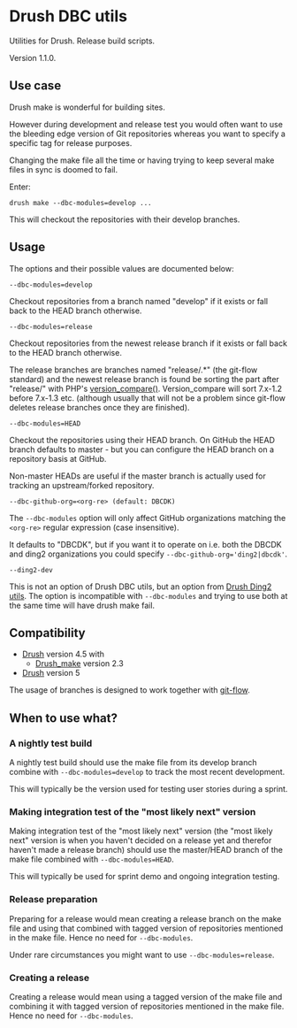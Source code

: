 # Drush DBC utils #

Utilities for Drush. Release build scripts.

Version 1.1.0.

## Use case ##

Drush make is wonderful for building sites.

However during development and release test you would often want to
use the bleeding edge version of Git repositories whereas you want to
specify a specific tag for release purposes.

Changing the make file all the time or having trying to keep several
make files in sync is doomed to fail.

Enter:

    drush make --dbc-modules=develop ...

This will checkout the repositories with their develop branches.

## Usage ##

The options and their possible values are documented below:

	--dbc-modules=develop

Checkout repositories from a branch named "develop" if it exists or
fall back to the HEAD branch otherwise.

	--dbc-modules=release

Checkout repositories from the newest release branch if it exists or
fall back to the HEAD branch otherwise.

The release branches are branches named "release/.*" (the git-flow
standard) and the newest release branch is found be sorting the part
after "release/" with PHP's
[version\_compare()](http://php.net/manual/en/function.version-compare.php).
Version_compare will sort 7.x-1.2 before 7.x-1.3 etc. (although
usually that will not be a problem since git-flow deletes release
branches once they are finished).

	--dbc-modules=HEAD
	
Checkout the repositories using their HEAD branch. On GitHub the HEAD
branch defaults to master - but you can configure the HEAD branch on a
repository basis at GitHub.

Non-master HEADs are useful if the master branch is actually used
for tracking an upstream/forked repository.

	--dbc-github-org=<org-re> (default: DBCDK)
	
The ``--dbc-modules`` option will only affect GitHub organizations
matching the ``<org-re>`` regular expression (case insensitive).

It defaults to "DBCDK", but if you want it to operate on i.e. both the
DBCDK and ding2 organizations you could specify
``--dbc-github-org='ding2|dbcdk'``.

	--ding2-dev
	
This is not an option of Drush DBC utils, but an option from [Drush
Ding2 utils](https://github.com/ding2/drush-ding2-utils). The option
is incompatible with ``--dbc-modules`` and trying to use both at the
same time will have drush make fail.
	
## Compatibility ##

* [Drush](http://drupal.org/project/drush) version 4.5 with
  * [Drush_make](http://drupal.org/project/drush_make) version 2.3
* [Drush](http://drupal.org/project/drush) version 5

The usage of branches is designed to work together with
[git-flow](https://github.com/nvie/gitflow).

## When to use what? ##

### A nightly test build ###

A nightly test build should use the make file from its develop branch
combine with ``--dbc-modules=develop`` to track the most recent
development.

This will typically be the version used for testing user stories
during a sprint.

### Making integration test of the "most likely next" version ###

Making integration test of the "most likely next" version (the "most
likely next" version is when you haven't decided on a release yet and
therefor haven't made a release branch) should use the master/HEAD
branch of the make file combined with ``--dbc-modules=HEAD``.

This will typically be used for sprint demo and ongoing integration
testing.

### Release preparation ###

Preparing for a release would mean creating a release branch on the
make file and using that combined with tagged version of repositories
mentioned in the make file. Hence no need for ``--dbc-modules``.

Under rare circumstances you might want to use
``--dbc-modules=release``.

### Creating a release ###

Creating a release would mean using a tagged version of the make file
and combining it with tagged version of repositories mentioned in the
make file. Hence no need for ``--dbc-modules``.
